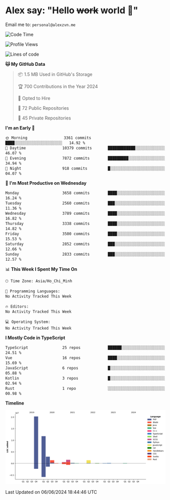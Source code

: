 # Alex say: "Hello ~~work~~ world 🐾"
Email me to: `personal@alexzvn.me`

<!--START_SECTION:waka-->
![Code Time](http://img.shields.io/badge/Code%20Time-1%2C066%20hrs%2055%20mins-blue)

![Profile Views](http://img.shields.io/badge/Profile%20Views-0-blue)

![Lines of code](https://img.shields.io/badge/From%20Hello%20World%20I%27ve%20Written-40.4%20million%20lines%20of%20code-blue)

**🐱 My GitHub Data** 

> 📦 1.5 MB Used in GitHub's Storage 
 > 
> 🏆 700 Contributions in the Year 2024
 > 
> 💼 Opted to Hire
 > 
> 📜 72 Public Repositories 
 > 
> 🔑 45 Private Repositories 
 > 
**I'm an Early 🐤** 

```text
🌞 Morning                3361 commits        ████░░░░░░░░░░░░░░░░░░░░░   14.92 % 
🌆 Daytime                10379 commits       ████████████░░░░░░░░░░░░░   46.07 % 
🌃 Evening                7872 commits        █████████░░░░░░░░░░░░░░░░   34.94 % 
🌙 Night                  918 commits         █░░░░░░░░░░░░░░░░░░░░░░░░   04.07 % 
```
📅 **I'm Most Productive on Wednesday** 

```text
Monday                   3658 commits        ████░░░░░░░░░░░░░░░░░░░░░   16.24 % 
Tuesday                  2560 commits        ███░░░░░░░░░░░░░░░░░░░░░░   11.36 % 
Wednesday                3789 commits        ████░░░░░░░░░░░░░░░░░░░░░   16.82 % 
Thursday                 3338 commits        ████░░░░░░░░░░░░░░░░░░░░░   14.82 % 
Friday                   3500 commits        ████░░░░░░░░░░░░░░░░░░░░░   15.53 % 
Saturday                 2852 commits        ███░░░░░░░░░░░░░░░░░░░░░░   12.66 % 
Sunday                   2833 commits        ███░░░░░░░░░░░░░░░░░░░░░░   12.57 % 
```


📊 **This Week I Spent My Time On** 

```text
🕑︎ Time Zone: Asia/Ho_Chi_Minh

💬 Programming Languages: 
No Activity Tracked This Week

🔥 Editors: 
No Activity Tracked This Week

💻 Operating System: 
No Activity Tracked This Week
```

**I Mostly Code in TypeScript** 

```text
TypeScript               25 repos            ██████░░░░░░░░░░░░░░░░░░░   24.51 % 
Vue                      16 repos            ████░░░░░░░░░░░░░░░░░░░░░   15.69 % 
JavaScript               6 repos             █░░░░░░░░░░░░░░░░░░░░░░░░   05.88 % 
Kotlin                   3 repos             █░░░░░░░░░░░░░░░░░░░░░░░░   02.94 % 
Rust                     1 repo              ░░░░░░░░░░░░░░░░░░░░░░░░░   00.98 % 
```



**Timeline**

![Lines of Code chart](https://raw.githubusercontent.com/alexzvn/alexzvn/main/assets/bar_graph.png)


 Last Updated on 06/06/2024 18:44:46 UTC
<!--END_SECTION:waka-->
